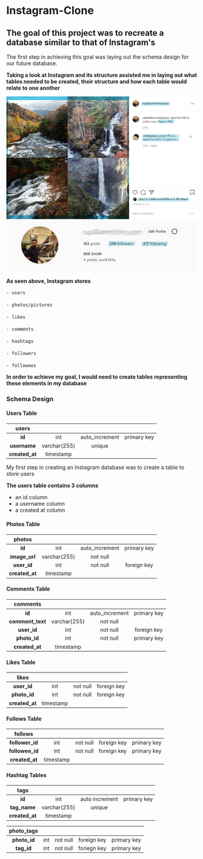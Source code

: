 # Instagram-Clone

## The goal of this project was to recreate a database similar to that of Instagram's 

The first step in achieving this goal was laying out the schema design for our future database.

**Taking a look at Instagram and its structure assisted me in laying out what tables needed to be created, their structure and how each table would relate to one another**


![](Images/Image%20Section.jpg)
![](Images/User%20Section.jpg)



**As seen above, Instagram stores**

    - users

    - photos/pictures

    - likes

    - comments

    - hashtags

    - followers

    - followees


**In order to achieve my goal, I would need to create tables representing these elements in my database**




### **Schema Design**



#### **Users Table**

**users** |     |            |     |
:----------:|:-----:|:------------:|:-----:|
  **id**      | int | auto_increment | primary key
  **username** | varchar(255) | unique
  **created_at** | timestamp | 
 

My first step in creating an Instagram database was to create a table to store users

 **The users table contains 3 columns**
   - an id column
   - a username column
   - a created at column
   





#### **Photos Table**

**photos** |      |       |             |
:-----------:|:------:|:-------:|:-------------:|
**id** | int | auto_increment | primary key | 
**image_url** | varchar(255) | not null |
**user_id** | int | not null | foreign key |
**created_at** | timestamp |


#### **Comments Table**

**comments** |     |     |         |
:-------------:|:-----:|:-----:|:---------:|
**id** | int | auto_increment | primary key |
**comment_text** | varchar(255) | not null|
**user_id** | int | not null | foreign key
**photo_id** | int | not null | primary key
**created_at** | timestamp |


#### **Likes Table**

**likes** |      |      |        |
:----------:|:------:|:------:|:--------:|
**user_id** | int | not null | foreign key
**photo_id** | int | not null | foreign key
**created_at** | timestamp |


#### **Follows Table**

**follows** |      |       |        |        |
:------------:|:------:|:-------:|:--------:|:--------:|
**follower_id** | int | not null | foreign key | primary key |
**followee_id** | int | not null | foreign key | primary key |
**created_at** | timestamp |



#### Hashtag Tables

**tags** |      |       |         |
:---------:|:------:|:-------:|:---------:|
**id** | int | auto increment | primary key |
**tag_name** | varchar(255) | unique |
**created_at** | timestamp | 



**photo_tags** |       |      |        |         |
:---------:|:-------:|:------:|:--------:|:---------:|
**photo_id** | int | not null | foreign key| primary key |
**tag_id** | int | not null | foriegn key | primary key |










